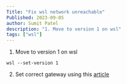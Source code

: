 ```yaml
---
Title: "Fix wsl network unreachable"
Published: 2023-09-05
author: Sumit Patel
description: "1. Move to version 1 on wsl"
tags: ["wsl"]
---
```


1. Move to version 1 on wsl

```dos
wsl --set-version 1
```

2. Set correct gateway using this [article](https://kontext.tech/article/1042/wsl-2-network-issue-solutions-on-ubuntu-and-other-distros) 